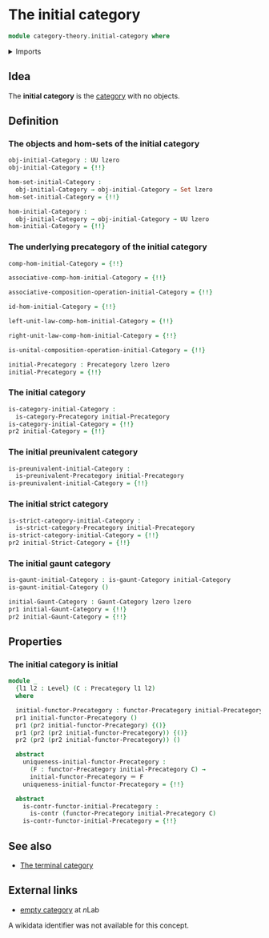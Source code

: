 # The initial category

```agda
module category-theory.initial-category where
```

<details><summary>Imports</summary>

```agda
open import category-theory.categories
open import category-theory.functors-precategories
open import category-theory.gaunt-categories
open import category-theory.indiscrete-precategories
open import category-theory.precategories
open import category-theory.preunivalent-categories
open import category-theory.strict-categories

open import foundation.contractible-types
open import foundation.dependent-pair-types
open import foundation.empty-types
open import foundation.identity-types
open import foundation.sets
open import foundation.unit-type
open import foundation.universe-levels
```

</details>

## Idea

The **initial category** is the [category](category-theory.categories.md) with
no objects.

## Definition

### The objects and hom-sets of the initial category

```agda
obj-initial-Category : UU lzero
obj-initial-Category = {!!}

hom-set-initial-Category :
  obj-initial-Category → obj-initial-Category → Set lzero
hom-set-initial-Category = {!!}

hom-initial-Category :
  obj-initial-Category → obj-initial-Category → UU lzero
hom-initial-Category = {!!}
```

### The underlying precategory of the initial category

```agda
comp-hom-initial-Category = {!!}

associative-comp-hom-initial-Category = {!!}

associative-composition-operation-initial-Category = {!!}

id-hom-initial-Category = {!!}

left-unit-law-comp-hom-initial-Category = {!!}

right-unit-law-comp-hom-initial-Category = {!!}

is-unital-composition-operation-initial-Category = {!!}

initial-Precategory : Precategory lzero lzero
initial-Precategory = {!!}
```

### The initial category

```agda
is-category-initial-Category :
  is-category-Precategory initial-Precategory
is-category-initial-Category = {!!}
pr2 initial-Category = {!!}
```

### The initial preunivalent category

```agda
is-preunivalent-initial-Category :
  is-preunivalent-Precategory initial-Precategory
is-preunivalent-initial-Category = {!!}
```

### The initial strict category

```agda
is-strict-category-initial-Category :
  is-strict-category-Precategory initial-Precategory
is-strict-category-initial-Category = {!!}
pr2 initial-Strict-Category = {!!}
```

### The initial gaunt category

```agda
is-gaunt-initial-Category : is-gaunt-Category initial-Category
is-gaunt-initial-Category ()

initial-Gaunt-Category : Gaunt-Category lzero lzero
pr1 initial-Gaunt-Category = {!!}
pr2 initial-Gaunt-Category = {!!}
```

## Properties

### The initial category is initial

```agda
module _
  {l1 l2 : Level} (C : Precategory l1 l2)
  where

  initial-functor-Precategory : functor-Precategory initial-Precategory C
  pr1 initial-functor-Precategory ()
  pr1 (pr2 initial-functor-Precategory) {()}
  pr1 (pr2 (pr2 initial-functor-Precategory)) {()}
  pr2 (pr2 (pr2 initial-functor-Precategory)) ()

  abstract
    uniqueness-initial-functor-Precategory :
      (F : functor-Precategory initial-Precategory C) →
      initial-functor-Precategory ＝ F
    uniqueness-initial-functor-Precategory = {!!}

  abstract
    is-contr-functor-initial-Precategory :
      is-contr (functor-Precategory initial-Precategory C)
    is-contr-functor-initial-Precategory = {!!}
```

## See also

- [The terminal category](category-theory.terminal-category.md)

## External links

- [empty category](https://ncatlab.org/nlab/show/empty+category) at $n$Lab

A wikidata identifier was not available for this concept.
